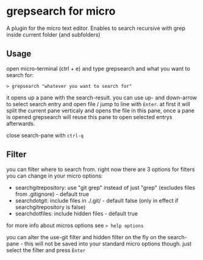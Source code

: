 # grepsearch for micro
A plugin for the micro text editor. Enables to search recursive with grep inside current folder (and subfolders)

## Usage

open micro-terminal (ctrl + e) and type grepsearch and what you want to search for:

```
> grepsearch "whatever you want to search for"

```

it opens up a pane with the search-result. you can use up- and down-arrow to select search entry 
and open file / jump to line with `Enter`.
at first it will split the current pane verticaly and opens the file in this pane,
once a pane is opened grepsearch will reuse this pane to open selected entrys afterwards.

close search-pane with `ctrl-q`

## Filter

you can filter where to search from. right now there are 3 options 
for filters you can change in your micro options:

- searchgitrepository: use "git grep" instead of just "grep" (excludes files from .gitignore) - default true
- searchdotgit: include files in ./.git/ - default false (only in effect if searchgitrepository is false)
- searchdotfiles: include hidden files - default true

for more info about micros options see `> help options`

you can alter the use-git filter and hidden filter on the fly on the search-pane - this will not be 
saved into your standard micro options though. just select the filter and press `Ènter`